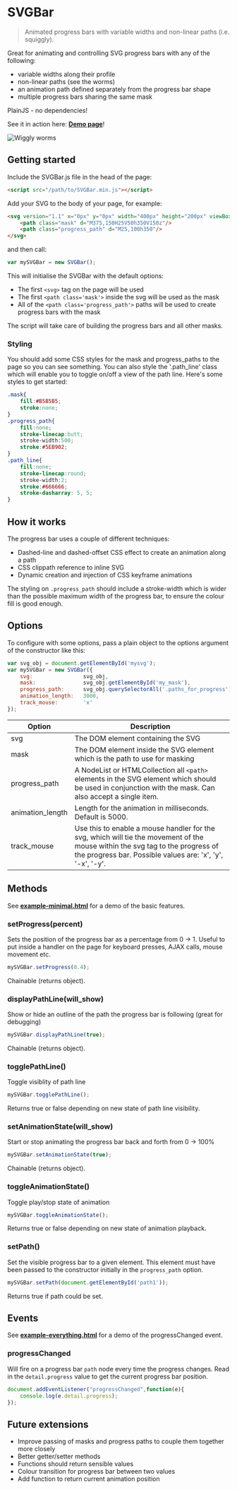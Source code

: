 # SVGBar
> Animated progress bars with variable widths and non-linear paths (i.e. squiggly).

Great for animating and controlling SVG progress bars with any of the following:
- variable widths along their profile
- non-linear paths (see the worms)
- an animation path defined separately from the progress bar shape
- multiple progress bars sharing the same mask

PlainJS - no dependencies!

See it in action here: **[Demo page](https://designedbycave.co.uk/play/svgbar/example-everything.html)**!

![Wiggly worms](https://designedbycave.co.uk/play/svgbar/worms.gif)

## Getting started

Include the SVGBar.js file in the head of the page:
```html
<script src="/path/to/SVGBar.min.js"></script>    
```

Add your SVG to the body of your page, for example:
```html
<svg version="1.1" x="0px" y="0px" width="400px" height="200px" viewBox="0 0 400 200">
    <path class="mask" d="M375,150H25V50h350V150z"/>
    <path class="progress_path" d="M25,100h350"/>
</svg>
```

and then call:

```javascript
var mySVGBar = new SVGBar();
```

This will initialise the SVGBar with the default options:

- The first `<svg>` tag on the page will be used
- The first `<path class='mask'>` inside the svg will be used as the mask
- All of the `<path class='progress_path'>` paths will be used to create progress bars with the mask

The script will take care of building the progress bars and all other masks.

### Styling

You should add some CSS styles for the mask and progress_paths to the page so you can see something.
You can also style the '.path_line' class which will enable you to toggle on/off a view of the path line.
Here's some styles to get started:

```css
.mask{
    fill:#B5B5B5;
    stroke:none;
}
.progress_path{
    fill:none;
    stroke-linecap:butt;
    stroke-width:500;
    stroke:#5EB902;
}
.path_line{
    fill:none;
    stroke-linecap:round;
    stroke-width:2;
    stroke:#666666;
    stroke-dasharray: 5, 5;
}
```

## How it works

The progress bar uses a couple of different techniques:

- Dashed-line and dashed-offset CSS effect to create an animation along a path
- CSS clippath reference to inline SVG
- Dynamic creation and injection of CSS keyframe animations

The styling on `.progress_path` should include a stroke-width which is wider than the possible maximum width of the progress bar, to ensure the colour fill is good enough.

## Options

To configure with some options, pass a plain object to the options argument of the constructor like this:

```javascript
var svg_obj = document.getElementById('mysvg');
var mySVGBar = new SVGBar({
    svg:                svg_obj,
    mask:               svg_obj.getElementById('my_mask'),
    progress_path:      svg_obj.querySelectorAll('.paths_for_progress'),
    animation_length:   3000,
    track_mouse:        'x'
});
```

| Option | Description |
| --- | --- |
| svg | The DOM element containing the SVG |
| mask | The DOM element inside the SVG element which is the path to use for masking |
| progress_path | A NodeList or HTMLCollection all `<path>` elements in the SVG element which should be used in conjunction with the mask. Can also accept a single item. |
| animation_length | Length for the animation in milliseconds. Default is 5000. |
| track_mouse | Use this to enable a mouse handler for the svg, which will tie the movement of the mouse within the svg tag to the progress of the progress bar. Possible values are: 'x', 'y', '-x', '-y'.  |

## Methods

See **[example-minimal.html](https://designedbycave.co.uk/play/svgbar/example-minimal.html)** for a demo of the basic features.

### setProgress(percent)
Sets the position of the progress bar as a percentage from 0 -> 1.
Useful to put inside a handler on the page for keyboard presses, AJAX calls, mouse movement etc.
```javascript
mySVGBar.setProgress(0.4);
```
Chainable (returns object).

### displayPathLine(will_show)
Show or hide an outline of the path the progress bar is following (great for debugging)
```javascript
mySVGBar.displayPathLine(true);
```
Chainable (returns object).

### togglePathLine()
Toggle visiblity of path line
```javascript
mySVGBar.togglePathLine();
```
Returns true or false depending on new state of path line visibility.

### setAnimationState(will_show)
Start or stop animating the progress bar back and forth from 0 -> 100%
```javascript
mySVGBar.setAnimationState(true);
```
Chainable (returns object).

### toggleAnimationState()
Toggle play/stop state of animation
```javascript
mySVGBar.toggleAnimationState();
```
Returns true or false depending on new state of animation playback.

### setPath()
Set the visible progress bar to a given element. This element must have been passed to the constructor initially in the `progress_path` option.
```javascript
mySVGBar.setPath(document.getElementById('path1'));
```
Returns true if path could be set.

## Events

See **[example-everything.html](https://designedbycave.co.uk/play/svgbar/example-everything.html)** for a demo of the progressChanged event.

### progressChanged
Will fire on a progress bar `path` node every time the progress changes. Read in the `detail.progress` value to get the current progress bar position.
```javascript
document.addEventListener("progressChanged",function(e){
    console.log(e.detail.progress);
});
```

## Future extensions

- Improve passing of masks and progress paths to couple them together more closely
- Better getter/setter methods 
- Functions should return sensible values
- Colour transition for progress bar between two values
- Add function to return current animation position